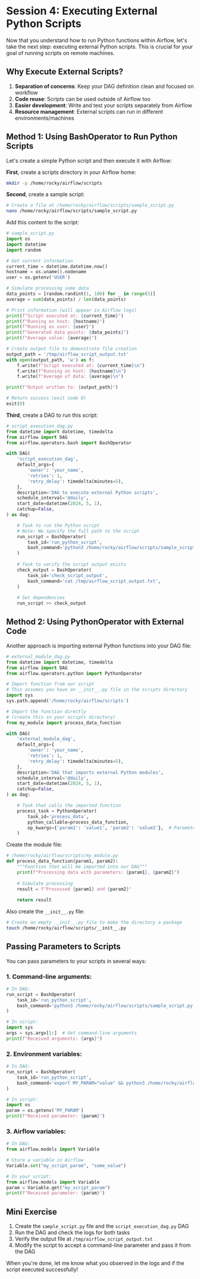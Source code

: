 # Session 4: Executing External Python Scripts

Now that you understand how to run Python functions within Airflow, let's take the next step: executing external Python scripts. This is crucial for your goal of running scripts on remote machines.

## Why Execute External Scripts?

1. **Separation of concerns**: Keep your DAG definition clean and focused on workflow
2. **Code reuse**: Scripts can be used outside of Airflow too
3. **Easier development**: Write and test your scripts separately from Airflow
4. **Resource management**: External scripts can run in different environments/machines

## Method 1: Using BashOperator to Run Python Scripts

Let's create a simple Python script and then execute it with Airflow:

**First**, create a scripts directory in your Airflow home:

```bash
mkdir -p /home/rocky/airflow/scripts
```

**Second**, create a sample script:

```bash
# Create a file at /home/rocky/airflow/scripts/sample_script.py
nano /home/rocky/airflow/scripts/sample_script.py
```

Add this content to the script:

```python
# sample_script.py
import os
import datetime
import random

# Get current information
current_time = datetime.datetime.now()
hostname = os.uname().nodename
user = os.getenv('USER')

# Simulate processing some data
data_points = [random.randint(1, 100) for _ in range(5)]
average = sum(data_points) / len(data_points)

# Print information (will appear in Airflow logs)
print(f"Script executed at: {current_time}")
print(f"Running on host: {hostname}")
print(f"Running as user: {user}")
print(f"Generated data points: {data_points}")
print(f"Average value: {average}")

# Create output file to demonstrate file creation
output_path = '/tmp/airflow_script_output.txt'
with open(output_path, 'w') as f:
    f.write(f"Script executed at: {current_time}\n")
    f.write(f"Running on host: {hostname}\n")
    f.write(f"Average of data: {average}\n")

print(f"Output written to: {output_path}")

# Return success (exit code 0)
exit(0)
```

**Third**, create a DAG to run this script:

```python
# script_execution_dag.py
from datetime import datetime, timedelta
from airflow import DAG
from airflow.operators.bash import BashOperator

with DAG(
    'script_execution_dag',
    default_args={
        'owner': 'your_name',
        'retries': 1,
        'retry_delay': timedelta(minutes=5),
    },
    description='DAG to execute external Python scripts',
    schedule_interval='@daily',
    start_date=datetime(2024, 5, 1),
    catchup=False,
) as dag:

    # Task to run the Python script
    # Note: We specify the full path to the script
    run_script = BashOperator(
        task_id='run_python_script',
        bash_command='python3 /home/rocky/airflow/scripts/sample_script.py',
    )
    
    # Task to verify the script output exists
    check_output = BashOperator(
        task_id='check_script_output',
        bash_command='cat /tmp/airflow_script_output.txt',
    )
    
    # Set dependencies
    run_script >> check_output
```

## Method 2: Using PythonOperator with External Code

Another approach is importing external Python functions into your DAG file:

```python
# external_module_dag.py
from datetime import datetime, timedelta
from airflow import DAG
from airflow.operators.python import PythonOperator

# Import function from our script
# This assumes you have an __init__.py file in the scripts directory
import sys
sys.path.append('/home/rocky/airflow/scripts')

# Import the function directly 
# (create this in your scripts directory)
from my_module import process_data_function

with DAG(
    'external_module_dag',
    default_args={
        'owner': 'your_name',
        'retries': 1,
        'retry_delay': timedelta(minutes=5),
    },
    description='DAG that imports external Python modules',
    schedule_interval='@daily',
    start_date=datetime(2024, 5, 1),
    catchup=False,
) as dag:

    # Task that calls the imported function
    process_task = PythonOperator(
        task_id='process_data',
        python_callable=process_data_function,
        op_kwargs={'param1': 'value1', 'param2': 'value2'},  # Parameters to your function
    )
```

Create the module file:

```python
# /home/rocky/airflow/scripts/my_module.py
def process_data_function(param1, param2):
    """Function that will be imported into our DAG"""
    print(f"Processing data with parameters: {param1}, {param2}")
    
    # Simulate processing
    result = f"Processed {param1} and {param2}"
    
    return result
```

Also create the `__init__.py` file:

```bash
# Create an empty __init__.py file to make the directory a package
touch /home/rocky/airflow/scripts/__init__.py
```

## Passing Parameters to Scripts

You can pass parameters to your scripts in several ways:

### 1. Command-line arguments:

```python
# In DAG:
run_script = BashOperator(
    task_id='run_python_script',
    bash_command='python3 /home/rocky/airflow/scripts/sample_script.py arg1 arg2',
)

# In script:
import sys
args = sys.argv[1:]  # Get command-line arguments
print(f"Received arguments: {args}")
```

### 2. Environment variables:

```python
# In DAG:
run_script = BashOperator(
    task_id='run_python_script',
    bash_command='export MY_PARAM="value" && python3 /home/rocky/airflow/scripts/sample_script.py',
)

# In script:
import os
param = os.getenv('MY_PARAM')
print(f"Received parameter: {param}")
```

### 3. Airflow variables:

```python
# In DAG:
from airflow.models import Variable

# Store a variable in Airflow
Variable.set("my_script_param", "some_value")

# In your script:
from airflow.models import Variable
param = Variable.get("my_script_param")
print(f"Received parameter: {param}")
```

## Mini Exercise

1. Create the `sample_script.py` file and the `script_execution_dag.py` DAG
2. Run the DAG and check the logs for both tasks
3. Verify the output file at `/tmp/airflow_script_output.txt`
4. Modify the script to accept a command-line parameter and pass it from the DAG

When you're done, let me know what you observed in the logs and if the script executed successfully!
